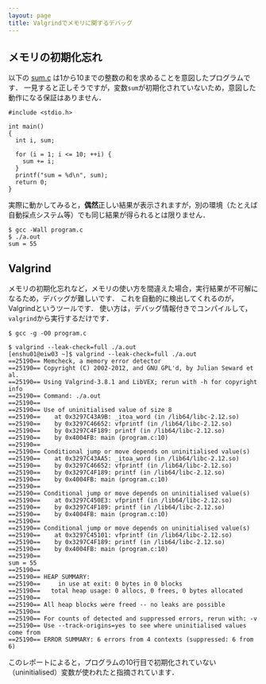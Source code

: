 ```yaml
---
layout: page
title: Valgrindでメモリに関するデバッグ
---
```


## メモリの初期化忘れ

以下の [sum.c](sum.c) は$1$から$10$までの整数の和を求めることを意図したプログラムです．
一見すると正しそうですが，変数`sum`が初期化されていないため，意図した動作になる保証はありません．

```
#include <stdio.h>

int main()
{
  int i, sum;

  for (i = 1; i <= 10; ++i) {
    sum += i;
  }
  printf("sum = %d\n", sum);
  return 0;
}
```

実際に動かしてみると，**偶然**正しい結果が表示されますが，別の環境（たとえば自動採点システム等）でも同じ結果が得られるとは限りません．

```
$ gcc -Wall program.c
$ ./a.out
sum = 55
```

## Valgrind

メモリの初期化忘れなど，メモリの使い方を間違えた場合，実行結果が不可解になるため，デバッグが難しいです．
これを自動的に検出してくれるのが，Valgrindというツールです．
使い方は，デバッグ情報付きでコンパイルして，`valgrind`から実行するだけです．

```
$ gcc -g -O0 program.c
```

```
$ valgrind --leak-check=full ./a.out
[enshu01@eiw03 ~]$ valgrind --leak-check=full ./a.out
==25190== Memcheck, a memory error detector
==25190== Copyright (C) 2002-2012, and GNU GPL'd, by Julian Seward et al.
==25190== Using Valgrind-3.8.1 and LibVEX; rerun with -h for copyright info
==25190== Command: ./a.out
==25190==
==25190== Use of uninitialised value of size 8
==25190==    at 0x3297C43A9B: _itoa_word (in /lib64/libc-2.12.so)
==25190==    by 0x3297C46652: vfprintf (in /lib64/libc-2.12.so)
==25190==    by 0x3297C4F189: printf (in /lib64/libc-2.12.so)
==25190==    by 0x4004FB: main (program.c:10)
==25190==
==25190== Conditional jump or move depends on uninitialised value(s)
==25190==    at 0x3297C43AA5: _itoa_word (in /lib64/libc-2.12.so)
==25190==    by 0x3297C46652: vfprintf (in /lib64/libc-2.12.so)
==25190==    by 0x3297C4F189: printf (in /lib64/libc-2.12.so)
==25190==    by 0x4004FB: main (program.c:10)
==25190==
==25190== Conditional jump or move depends on uninitialised value(s)
==25190==    at 0x3297C450E3: vfprintf (in /lib64/libc-2.12.so)
==25190==    by 0x3297C4F189: printf (in /lib64/libc-2.12.so)
==25190==    by 0x4004FB: main (program.c:10)
==25190==
==25190== Conditional jump or move depends on uninitialised value(s)
==25190==    at 0x3297C45101: vfprintf (in /lib64/libc-2.12.so)
==25190==    by 0x3297C4F189: printf (in /lib64/libc-2.12.so)
==25190==    by 0x4004FB: main (program.c:10)
==25190==
sum = 55
==25190==
==25190== HEAP SUMMARY:
==25190==     in use at exit: 0 bytes in 0 blocks
==25190==   total heap usage: 0 allocs, 0 frees, 0 bytes allocated
==25190==
==25190== All heap blocks were freed -- no leaks are possible
==25190==
==25190== For counts of detected and suppressed errors, rerun with: -v
==25190== Use --track-origins=yes to see where uninitialised values come from
==25190== ERROR SUMMARY: 6 errors from 4 contexts (suppressed: 6 from 6)
```

このレポートによると，プログラムの10行目で初期化されていない（uninitialised）変数が使われたと指摘されています．

